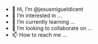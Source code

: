 - 👋 Hi, I’m @jesusmigueldicent
- 👀 I’m interested in ...
- 🌱 I’m currently learning ...
- 💞️ I’m looking to collaborate on ...
- 📫 How to reach me ...

<!---
jesusmigueldicent/jesusmigueldicent is a ✨ special ✨ repository because its `README.md` (this file) appears on your GitHub profile.
You can click the Preview link to take a look at your chang[14:54:29] [modloading-worker-3/WARN]: Incorrect key general was corrected from null to its default, SimpleCommentedConfig:{}. 
[14:54:29] [modloading-worker-3/WARN]: Incorrect key general.defaultWorldType was corrected from null to its default, default. 
[14:54:29] [Forge Version Check/INFO]: [forge] Starting version check at https://files.minecraftforge.net/net/minecraftforge/forge/promotions_slim.json
[14:54:31] [Forge Version Check/INFO]: [forge] Found status: AHEAD Current: 36.2.34 Target: null
[14:54:43] [main/INFO]: OpenAL initialized.
[14:54:43] [main/INFO]: Sound engine started
[14:54:44] [main/INFO]: Created: 1024x512x4 minecraft:textures/atlas/blocks.png-atlas
[14:54:45] [main/INFO]: Created: 256x128x4 minecraft:textures/atlas/signs.png-atlas
[14:54:45] [main/INFO]: Created: 512x512x4 minecraft:textures/atlas/banner_patterns.png-atlas
[14:54:45] [main/INFO]: Created: 512x512x4 minecraft:textures/atlas/shield_patterns.png-atlas
[14:54:45] [main/INFO]: Created: 256x256x4 minecraft:textures/atlas/chest.png-atlas
[14:54:45] [main/INFO]: Created: 512x256x4 minecraft:textures/atlas/beds.png-atlas
[14:54:45] [main/INFO]: Created: 512x256x4 minecraft:textures/atlas/shulker_boxes.png-atlas
[14:54:47] [main/INFO]: Created: 256x256x0 minecraft:textures/atlas/particles.png-atlas
[14:54:47] [main/INFO]: Created: 256x256x0 minecraft:textures/atlas/paintings.png-atlas
[14:54:47] [main/INFO]: Created: 128x128x0 minecraft:textures/atlas/mob_effects.png-atlas
